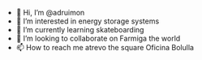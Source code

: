 - 👋 Hi, I’m @adruimon
- 👀 I’m interested in energy storage systems
- 🌱 I’m currently learning skateboarding
- 💞️ I’m looking to collaborate on Farmiga the world
- 📫 How to reach me atrevo the square Oficina Bolulla

<!---
adruimon/adruimon is a ✨ special ✨ repository because its `README.md` (this file) appears on your GitHub profile.
You can click the Preview link to take a look at your changes.
--->
